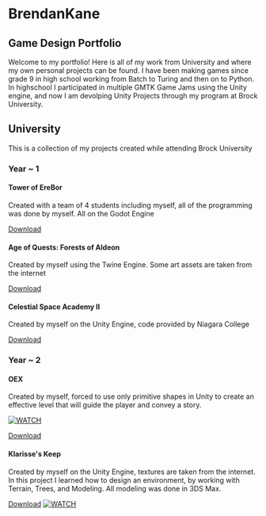 # BrendanKane
## Game Design Portfolio

Welcome to my portfolio! Here is all of my work from University and where my own personal projects can be found.
I have been making games since grade 9 in high school working from Batch to Turing and then on to Python.
In highschool I participated in multiple GMTK Game Jams using the Unity engine, and now I am devolping Unity Projects through my program at Brock University.

## University
This is a collection of my projects created while attending Brock University

### Year ~ 1
#### Tower of EreBor
Created with a team of 4 students including myself, all of the programming was done by myself.
All on the Godot Engine

[Download](https://drive.google.com/file/d/1ehP9EeWACbjU9ArXUP91Sym4CfYrZ4_D/view?usp=sharing)


#### Age of Quests: Forests of Aldeon
Created by myself using the Twine Engine. Some art assets are taken from the internet 

[Download](Games/University/Year_1/Age_of_Quests_Forests_of_Aldeon/AgeofQuests_ForestsofAldeon.html)


#### Celestial Space Academy II
Created by myself on the Unity Engine, code provided by Niagara College

[Download](https://drive.google.com/file/d/1d1_KhFsLb6TqzJ_bsEwkoP3brP5L23Pm/view?usp=sharing)


### Year ~ 2
#### OEX
Created by myself, forced to use only primitive shapes in Unity to create an effective level that will guide the player and convey a story.

[![WATCH](https://img.youtube.com/vi/xpPi_Loji1s/0.jpg)](https://www.youtube.com/watch?v=xpPi_Loji1s)

[Download](https://drive.google.com/file/d/1v5NFY_amigPQUnR0kRZgJcczjo6Z5Oul/view?usp=sharing)


#### Klarisse's Keep
Created by myself on the Unity Engine, textures are taken from the internet.
In this project I learned how to design an environment, by working with Terrain, Trees, and Modeling. All modeling was done in 3DS Max.

[Download](https://drive.google.com/file/d/1C4vSpTElvAfYI3k25afIcyBi7gmRQuNB/view?usp=sharing)
[![WATCH](https://i9.ytimg.com/vi_webp/pX8qDFkjq6s/mq1.webp?sqp=CLi-x50G-oaymwEmCMACELQB8quKqQMa8AEB-AH-CYAC0AWKAgwIABABGGUgXChLMA8=&rs=AOn4CLBex3i6jtbOZ4xA1ujyrZwZa9hzsQ)](https://youtu.be/pX8qDFkjq6s)
